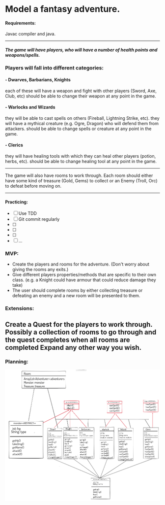 # Model a fantasy adventure.
#### Requirements:
 Javac compiler and java. 

--- 
##### The game will have players, who will have a number of health points and weapons/spells. 
### Players will fall into different categories:

#### - Dwarves, Barbarians, Knights
each of these will have a weapon and fight with other players (Sword, Axe, Club, etc)
should be able to change their weapon at any point in the game.

#### - Warlocks and Wizards
they will be able to cast spells on others (Fireball, Lightning Strike, etc).
they will have a mythical creature (e.g. Ogre, Dragon) who will defend them from attackers.
should be able to change spells or creature at any point in the game.

#### - Clerics
they will have healing tools with which they can heal other players (potion, herbs, etc).
should be able to change healing tool at any point in the game.

--- 
The game will also have rooms to work through. Each room should either have some kind of treasure (Gold, Gems) to collect or an Enemy (Troll, Orc) to defeat before moving on. 

--- 

#### Practicing: 
- [ ] Use TDD
- [ ] Git commit regularly
- [ ]
- [ ]
- [ ]
- [ ] ...

### MVP:
- Create the players and rooms for the adventure. (Don't worry about giving the rooms any exits.)
- Give different players properties/methods that are specific to their own class. (e.g. a Knight could have armour that could reduce damage they take)
- The user should complete rooms by either collecting treasure or defeating an enemy and a new room will be presented to them.

### Extensions:
Create a Quest for the players to work through. Possibly a collection of rooms to go through and the quest completes when all rooms are completed
Expand any other way you wish.
--- 

### Planning: 
![image](Planning%201.png)